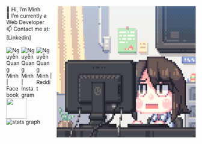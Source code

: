 <img align="right" height="350" width="370" src="https://github.com/hgck000/hgck000/blob/main/coding.gif?raw=true"/>
<div align="left">
  👋 Hi, I’m Minh  
  <br/>👀 I’m currently a Web Developer
  <br/>📫 Contact me at: [Linkedin]
  <br/>
  <br/>
                          

  <a href="https://www.facebook.com/hgck000/">
    <img align="left" width="40px" alt="Nguyễn Quang Minh | Facebook" src="https://i.pinimg.com/564x/7d/f2/cc/7df2cc2a2a2d14d93354abe29d435ae8.jpg"/>   
  </a>
  &nbsp;
  <a href="https://www.instagram.com/toilaqminh/">
    <img align="left" width="40px" alt="Nguyễn Quang Minh | Instagram" src="https://i.pinimg.com/736x/af/82/1b/af821bf330d7faac53b0dd35991baa7f.jpg"/>
  <a href="https://www.reddit.com/user/hgck000/">
    <img align="left" width="42px" alt="Nguyễn Quang Minh | Reddit" src="https://i.pinimg.com/736x/9c/33/07/9c3307c5f9a788c51fd012088f5e310b.jpg"/>
  </a>
    <img align="left" height="55px" width="55px" src="https://i.pinimg.com/originals/3c/26/e4/3c26e4b066493b035d955c2b36cebcb8.gif"/>
  <br/>
  <br/>
  <br/>
  <img height="190" src="https://github-readme-stats-two-omega-81.vercel.app/api?username=hgck000&hide_title=false&hide_rank=false&show_icons=true&include_all_commits=true&count_private=true&disable_animations=false&theme=vue&locale=en&hide_border=false
" alt="stats graph"  />
</div>
